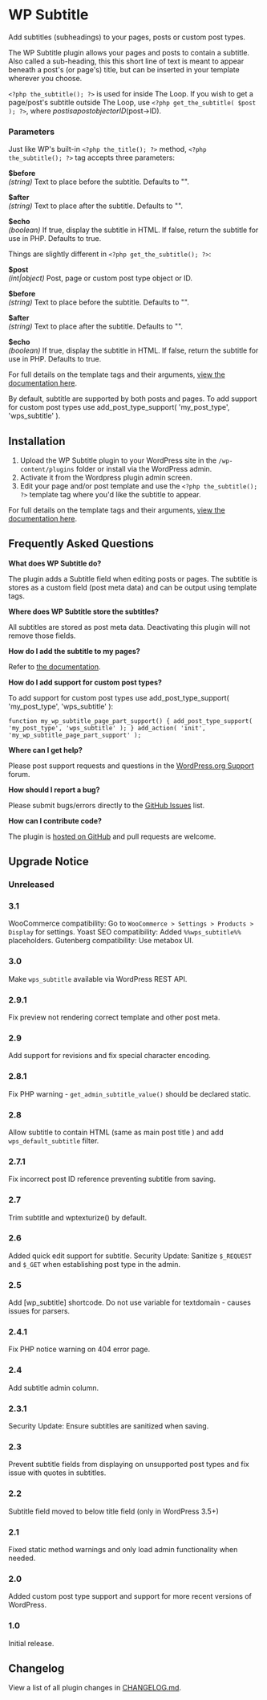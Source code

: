 WP Subtitle
===========

Add subtitles (subheadings) to your pages, posts or custom post types.

The WP Subtitle plugin allows your pages and posts to contain a subtitle.  Also called a sub-heading, this this short line of text is meant to appear beneath a post's (or page's) title, but can be inserted in your template wherever you choose.

`<?php the_subtitle(); ?>` is used for inside The Loop. If you wish to get a page/post's subtitle outside The Loop, use `<?php get_the_subtitle( $post ); ?>`, where $post is a post object or ID ($post->ID).

### Parameters

Just like WP's built-in `<?php the_title(); ?>` method, `<?php the_subtitle(); ?>` tag accepts three parameters:

**$before**  
*(string)* Text to place before the subtitle. Defaults to "".

**$after**  
*(string)* Text to place after the subtitle. Defaults to "".

**$echo**  
*(boolean)* If true, display the subtitle in HTML. If false, return the subtitle for use in PHP. Defaults to true.

Things are slightly different in `<?php get_the_subtitle(); ?>`:

**$post**  
*(int|object)* Post, page or custom post type object or ID.

**$before**  
*(string)* Text to place before the subtitle. Defaults to "".

**$after**  
*(string)* Text to place after the subtitle. Defaults to "".

**$echo**  
*(boolean)* If true, display the subtitle in HTML. If false, return the subtitle for use in PHP. Defaults to true.

For full details on the template tags and their arguments, [view the documentation here](https://github.com/benhuson/wp-subtitle/wiki).

By default, subtitle are supported by both posts and pages. To add support for custom post types use add_post_type_support( 'my_post_type', 'wps_subtitle' ).

Installation
------------

1. Upload the WP Subtitle plugin to your WordPress site in the `/wp-content/plugins` folder or install via the WordPress admin.
1. Activate it from the Wordpress plugin admin screen.
1. Edit your page and/or post template and use the `<?php the_subtitle(); ?>` template tag where you'd like the subtitle to appear.

For full details on the template tags and their arguments, [view the documentation here](https://github.com/benhuson/wp-subtitle/wiki).

Frequently Asked Questions
--------------------------

__What does WP Subtitle do?__  

The plugin adds a Subtitle field when editing posts or pages. The subtitle is stores as a custom field (post meta data) and can be output using template tags.

__Where does WP Subtitle store the subtitles?__  

All subtitles are stored as post meta data. Deactivating this plugin will not remove those fields.

__How do I add the subtitle to my pages?__  

Refer to [the documentation](https://github.com/benhuson/wp-subtitle/wiki).

__How do I add support for custom post types?__  

To add support for custom post types use add_post_type_support( 'my_post_type', 'wps_subtitle' ):

`
function my_wp_subtitle_page_part_support() {
	add_post_type_support( 'my_post_type', 'wps_subtitle' );
}
add_action( 'init', 'my_wp_subtitle_page_part_support' );
`

__Where can I get help?__  

Please post support requests and questions in the [WordPress.org Support](http://wordpress.org/support/plugin/wp-subtitle) forum.

__How should I report a bug?__  

Please submit bugs/errors directly to the [GitHub Issues](https://github.com/benhuson/wp-subtitle/issues) list.

__How can I contribute code?__  

The plugin is [hosted on GitHub](https://github.com/benhuson/wp-subtitle) and pull requests are welcome.

Upgrade Notice
--------------

### Unreleased

### 3.1
WooCommerce compatibility: Go to `WooCommerce > Settings > Products > Display` for settings. Yoast SEO compatibility: Added `%%wps_subtitle%%` placeholders. Gutenberg compatibility: Use metabox UI.

### 3.0
Make `wps_subtitle` available via WordPress REST API.

### 2.9.1
Fix preview not rendering correct template and other post meta.

### 2.9
Add support for revisions and fix special character encoding.

### 2.8.1
Fix PHP warning - `get_admin_subtitle_value()` should be declared static.

### 2.8
Allow subtitle to contain HTML (same as main post title ) and add `wps_default_subtitle` filter.

### 2.7.1
Fix incorrect post ID reference preventing subtitle from saving.

### 2.7
Trim subtitle and wptexturize() by default.

### 2.6
Added quick edit support for subtitle. Security Update: Sanitize `$_REQUEST` and `$_GET` when establishing post type in the admin.

### 2.5
Add [wp_subtitle] shortcode. Do not use variable for textdomain - causes issues for parsers.

### 2.4.1
Fix PHP notice warning on 404 error page.

### 2.4
Add subtitle admin column.

### 2.3.1
Security Update: Ensure subtitles are sanitized when saving.

### 2.3
Prevent subtitle fields from displaying on unsupported post types and fix issue with quotes in subtitles.

### 2.2
Subtitle field moved to below title field (only in WordPress 3.5+)

### 2.1
Fixed static method warnings and only load admin functionality when needed.

### 2.0
Added custom post type support and support for more recent versions of WordPress.

### 1.0
Initial release.

Changelog
---------

View a list of all plugin changes in [CHANGELOG.md](https://github.com/benhuson/wp-subtitle/blob/master/CHANGELOG.md).
